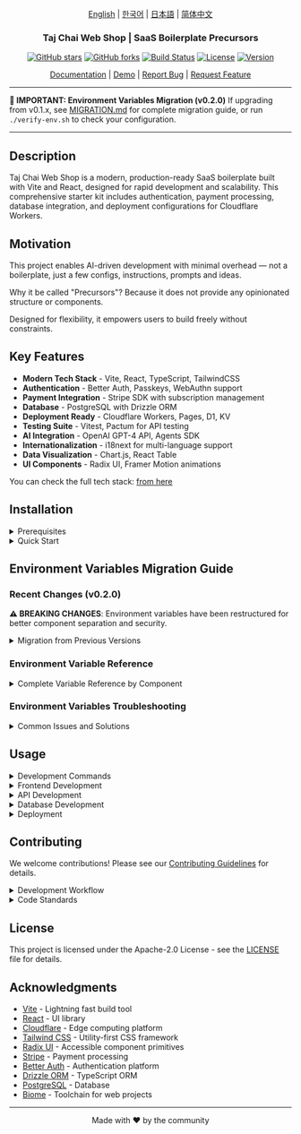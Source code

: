 <div align="center">

[English](docs/en/README.md) | [한국어](docs/ko/README.md) | [日本語](docs/ja/README.md) | [简体中文](docs/zh/README.md)

### Taj Chai Web Shop | SaaS Boilerplate Precursors

[![GitHub stars](https://img.shields.io/github/stars/morisono/chai-shop-p?style=social)](https://github.com/morisono/chai-shop-p/stargazers)
[![GitHub forks](https://img.shields.io/github/forks/morisono/chai-shop-p?style=social)](https://github.com/morisono/chai-shop-p/network/members)
[![Build Status](https://img.shields.io/github/actions/workflow/status/morisono/chai-shop-p/ci.yml?branch=main)](https://github.com/morisono/chai-shop-p/actions)
[![License](https://img.shields.io/badge/license-Apache%202.0-blue.svg)](LICENSE)
[![Version](https://img.shields.io/github/package-json/v/morisono/chai-shop-p)](package.json)

[Documentation](https://github.com/morisono/chai-shop-p/wiki) | [Demo](https://vite-saas-demo.workers.dev) | [Report Bug](https://github.com/morisono/chai-shop-p/issues) | [Request Feature](https://github.com/morisono/chai-shop-p/issues)

</div>

---

**🚨 IMPORTANT: Environment Variables Migration (v0.2.0)**
If upgrading from v0.1.x, see [MIGRATION.md](MIGRATION.md) for complete migration guide, or run `./verify-env.sh` to check your configuration.

---

## Description

Taj Chai Web Shop is a modern, production-ready SaaS boilerplate built with Vite and React, designed for rapid development and scalability. This comprehensive starter kit includes authentication, payment processing, database integration, and deployment configurations for Cloudflare Workers.

## Motivation

This project enables AI-driven development with minimal overhead — not a boilerplate, just a few configs, instructions, prompts and ideas.

Why it be called "Precursors"? Because it does not provide any opinionated structure or components.

Designed for flexibility, it empowers users to build freely without constraints.

## Key Features

- **Modern Tech Stack** - Vite, React, TypeScript, TailwindCSS
- **Authentication** - Better Auth, Passkeys, WebAuthn support
- **Payment Integration** - Stripe SDK with subscription management
- **Database** - PostgreSQL with Drizzle ORM
- **Deployment Ready** - Cloudflare Workers, Pages, D1, KV
- **Testing Suite** - Vitest, Pactum for API testing
- **AI Integration** - OpenAI GPT-4 API, Agents SDK
- **Internationalization** - i18next for multi-language support
- **Data Visualization** - Chart.js, React Table
- **UI Components** - Radix UI, Framer Motion animations

You can check the full tech stack: [from here](.idea/tech_stack.yaml)

## Installation

<details><summary>Prerequisites</summary>

- Node.js 20+ or Bun
- pnpm (recommended) or npm
- PostgreSQL database
- Cloudflare account (for deployment)

</details>

<details><summary>Quick Start</summary>

1. **Clone the repository**
   ```bash
   git clone https://github.com/morisono/chai-shop-p.git
   cd chai-shop-p
   ```

2. **Install dependencies**
   ```bash
   pnpm install
   ```

3. **Set up environment variables**

   **Frontend Configuration:**
   ```bash
   cd apps/frontend/
   cp .env.example .env.local
   ```

   **Backend Configuration:**
   ```bash
   cd apps/backend/
   cp .env.example .env.local
   ```

   **Database Configuration:**
   ```bash
   cp db/.env.example db/.env.local
   ```

   **Infrastructure Configuration:**
   ```bash
   cp infra/.env.example infra/.env.local
   ```

   Edit each `.env.local` file with your specific configuration.

4. **Configure Database Environment**

   In `db/.env.local`, set:
   ```bash
   # Database Configuration
   DATABASE_URL=postgresql://user:password@localhost:5432/auth_db

   # Development Mock Auth Users
   # Use these credentials for development testing:
   # admin@dev:temp123 (admin role)
   # user@dev:temp123 (user role)
   # manager@dev:temp123 (manager role)

   # Audit Configuration
   AUDIT_BATCH_SIZE=100
   AUDIT_FLUSH_INTERVAL=5000
   AUDIT_RETENTION_DAYS=2555
   ```

5. **Configure Infrastructure Environment**

   In `infra/.env.local`, set:
   ```bash
   # Environment Configuration
   ENVIRONMENT=development

   # Cloudflare Configuration
   CF_ACCOUNT_ID=your-cloudflare-account-id
   CF_KV_NAMESPACE=your-kv-namespace-id
   CF_API_TOKEN=your-cloudflare-api-token
   CF_R2_ACCESS_KEY_ID=your-r2-access-key
   CF_R2_SECRET_ACCESS_KEY=your-r2-secret-key
   CF_R2_BUCKET=auth-storage
   CF_WORKERS_API_TOKEN=cf-workers-api-token

   # External Logging (for production)
   CF_LOGPUSH_ENDPOINT=https://logs.example.com/cloudflare
   CF_LOGPUSH_TOKEN=your-logpush-token
   SPLUNK_ENDPOINT=https://splunk.example.com/services/collector
   SPLUNK_TOKEN=your-splunk-token

   # Monitoring and Alerts
   ALERT_WEBHOOK=https://alerts.example.com/webhook

   # Supabase Configuration
   SUPABASE_URL=supabase-url
   SUPABASE_ANON_KEY=supabase-anon-key
   SUPABASE_SERVICE_ROLE_KEY=supabase-service-role-key
   SUPABASE_FUNCTIONS_URL=https://saas-app.supabase.co/functions/v1
   ```

6. **Configure Frontend Environment**

   In `apps/frontend/.env.local`, set:
   ```bash
   # Better Auth Configuration
   VITE_BETTER_AUTH_URL=http://localhost:3001

   # Application Configuration
   VITE_APP_NAME=Your App Name
   VITE_NODE_ENV=development

   # Backend API URL
   VITE_API_URL=http://localhost:3001

   # Frontend Configuration
   VITE_FRONTEND_URL=http://localhost:5173

   # OAuth Redirect URLs (for client-side reference)
   VITE_GITHUB_REDIRECT_URL=http://localhost:3001/api/auth/callback/github
   VITE_GOOGLE_REDIRECT_URL=http://localhost:3001/api/auth/callback/google
   VITE_APPLE_REDIRECT_URL=http://localhost:3001/api/auth/callback/apple
   VITE_X-TWITTER_REDIRECT_URL=http://localhost:3001/api/auth/callback/x-twitter

   # Development Configuration
   VITE_DEV_MODE=true
   ```

7. **Configure Backend Environment**

   In `apps/backend/.env.local`, set:
   ```bash
   # Application Configuration
   APP_NAME=Your Saas Name
   NODE_ENV=development
   FRONTEND_URL=http://localhost:5173

   # Server Configuration
   PORT=3001
   HOST=0.0.0.0
   LOG_LEVEL=info
   APP_VERSION=1.0.0
   COOKIE_DOMAIN=localhost

   # Database Configuration
   DATABASE_URL=postgresql://username:password@localhost:5432/database_name

   # Better Auth Configuration
   BETTER_AUTH_SECRET=your-secret-key-here-use-openssl-rand-base64-32
   BETTER_AUTH_BASE_URL=http://localhost:3001
   BETTER_AUTH_DOMAIN=better-auth-domain

   # OAuth Providers
   GITHUB_CLIENT_ID=your-github-client-id
   GITHUB_CLIENT_SECRET=your-github-client-secret
   GOOGLE_CLIENT_ID=your-google-client-id
   GOOGLE_CLIENT_SECRET=your-google-client-secret
   X_TWITTER_CLIENT_ID=your-x-twitter-client-id
   X_TWITTER_CLIENT_SECRET=your-x-twitter-client-secret

   # Stripe Configuration (Development - Test Mode)
   STRIPE_SECRET_KEY=sk_***
   STRIPE_PUBLISHABLE_KEY=pk_***
   STRIPE_WEBHOOK_SECRET=whsec_***

   # Security Configuration
   SESSION_TIMEOUT=900
   REFRESH_TOKEN_LIFETIME=86400
   SECURITY_LEVEL=low
   DEBUG_AUTH=true
   MFA_REQUIRED=false

   # AI Configuration
   OPENAI_API_KEY=openai-api-key
   ANTHROPIC_API_KEY=anthropic-api-key
   GEMINI_API_KEY=gemini-api-key
   DEEPSEEK_API_KEY=deepseek-api-key

   # Rate Limiting Configuration
   RATE_LIMIT_GLOBAL_MAX=100
   RATE_LIMIT_GLOBAL_WINDOW=60
   RATE_LIMIT_SIGNIN_MAX=5
   RATE_LIMIT_SIGNUP_MAX=3
   ```

8. **Run database migrations**
   ```bash
   pnpm db:generate
   pnpm db:migrate
   pnpm db:seed
   ```

9. **Start development server**
   ```bash
   pnpm dev
   ```

The application will be available at `http://localhost:5173`

</details>

## Environment Variables Migration Guide

### Recent Changes (v0.2.0)

**⚠️ BREAKING CHANGES**: Environment variables have been restructured for better component separation and security.

<details><summary>Migration from Previous Versions</summary>

**Old Structure (Deprecated - v0.1.x):**
```bash
# All variables in single .env file
DATABASE_URL=...
CF_ACCOUNT_ID=...
GOOGLE_CLIENT_ID=...
BETTER_AUTH_SECRET=...
# ... all other variables mixed together
```

**New Structure (Current - v0.2.0+):**

**Frontend Environment (`apps/frontend/.env.local`):**
```bash
# Better Auth Configuration
VITE_BETTER_AUTH_URL=http://localhost:3001

# Application Configuration
VITE_APP_NAME=Your App Name
VITE_NODE_ENV=development

# Backend API URL
VITE_API_URL=http://localhost:3001
VITE_FRONTEND_URL=http://localhost:5173

# OAuth Redirect URLs (for client-side reference)
VITE_GITHUB_REDIRECT_URL=http://localhost:3001/api/auth/callback/github
VITE_GOOGLE_REDIRECT_URL=http://localhost:3001/api/auth/callback/google
VITE_APPLE_REDIRECT_URL=http://localhost:3001/api/auth/callback/apple
VITE_X-TWITTER_REDIRECT_URL=http://localhost:3001/api/auth/callback/x-twitter

# Development Configuration
VITE_DEV_MODE=true
```

**Backend Environment (`apps/backend/.env.local`):**
```bash
# Application Configuration
APP_NAME=Your Saas Name
NODE_ENV=development
FRONTEND_URL=http://localhost:5173

# Server Configuration
PORT=3001
HOST=0.0.0.0
LOG_LEVEL=info
APP_VERSION=1.0.0
COOKIE_DOMAIN=localhost

# Database Configuration
DATABASE_URL=postgresql://username:password@localhost:5432/database_name

# Better Auth Configuration
BETTER_AUTH_SECRET=your-secret-key-here-use-openssl-rand-base64-32
BETTER_AUTH_BASE_URL=http://localhost:3001
BETTER_AUTH_DOMAIN=better-auth-domain

# OAuth Providers
GITHUB_CLIENT_ID=your-github-client-id
GITHUB_CLIENT_SECRET=your-github-client-secret
GOOGLE_CLIENT_ID=your-google-client-id
GOOGLE_CLIENT_SECRET=your-google-client-secret
X_TWITTER_CLIENT_ID=your-x-twitter-client-id
X_TWITTER_CLIENT_SECRET=your-x-twitter-client-secret

# Stripe Configuration (Development - Test Mode)
STRIPE_SECRET_KEY=sk_***
STRIPE_PUBLISHABLE_KEY=pk_***
STRIPE_WEBHOOK_SECRET=whsec_***

# Security Configuration
SESSION_TIMEOUT=900
REFRESH_TOKEN_LIFETIME=86400
SECURITY_LEVEL=low
DEBUG_AUTH=true
MFA_REQUIRED=false

# AI Configuration
OPENAI_API_KEY=openai-api-key
ANTHROPIC_API_KEY=anthropic-api-key
GEMINI_API_KEY=gemini-api-key
DEEPSEEK_API_KEY=deepseek-api-key

# Rate Limiting Configuration
RATE_LIMIT_GLOBAL_MAX=100
RATE_LIMIT_GLOBAL_WINDOW=60
RATE_LIMIT_SIGNIN_MAX=5
RATE_LIMIT_SIGNUP_MAX=3
```

**Database Environment (`db/.env.local`):**
```bash
# Database Configuration
DATABASE_URL=postgresql://user:password@localhost:5432/auth_db

# Development Mock Auth Users
# Use these credentials for development testing:
# admin@dev:temp123 (admin role)
# user@dev:temp123 (user role)
# manager@dev:temp123 (manager role)

# Audit Configuration
AUDIT_BATCH_SIZE=100
AUDIT_FLUSH_INTERVAL=5000
AUDIT_RETENTION_DAYS=2555
```

**Infrastructure Environment (`infra/.env.local`):**
```bash
# Environment Configuration
ENVIRONMENT=development

# Cloudflare Configuration
CF_ACCOUNT_ID=your-cloudflare-account-id
CF_KV_NAMESPACE=your-kv-namespace-id
CF_API_TOKEN=your-cloudflare-api-token
CF_R2_ACCESS_KEY_ID=your-r2-access-key
CF_R2_SECRET_ACCESS_KEY=your-r2-secret-key
CF_R2_BUCKET=auth-storage
CF_WORKERS_API_TOKEN=cf-workers-api-token

# External Logging (for production)
CF_LOGPUSH_ENDPOINT=https://logs.example.com/cloudflare
CF_LOGPUSH_TOKEN=your-logpush-token
SPLUNK_ENDPOINT=https://splunk.example.com/services/collector
SPLUNK_TOKEN=your-splunk-token

# Monitoring and Alerts
ALERT_WEBHOOK=https://alerts.example.com/webhook

# Supabase Configuration
SUPABASE_URL=supabase-url
SUPABASE_ANON_KEY=supabase-anon-key
SUPABASE_SERVICE_ROLE_KEY=supabase-service-role-key
SUPABASE_FUNCTIONS_URL=https://saas-app.supabase.co/functions/v1
```

**Migration Steps:**

1. **Backup existing configuration:**
   ```bash
   # Backup old configuration
   cp .env .env.backup.v0.1.x
   cp .env.local .env.local.backup.v0.1.x
   ```

2. **Create new directory-specific structure:**
   ```bash
   # Frontend configuration
   cd apps/frontend/
   cp .env.example .env.local

   # Backend configuration
   cd ../backend/
   cp .env.example .env.local

   # Database configuration
   cd ../../db/
   cp .env.example .env.local

   # Infrastructure configuration
   cd ../infra/
   cp .env.example .env.local
   cd ..
   ```

3. **Migrate variables to appropriate files:**
   - **Frontend variables**: Move `VITE_*` variables to `apps/frontend/.env.local`
   - **Backend variables**: Move auth, server, and API variables to `apps/backend/.env.local`
   - **Database variables**: Move `DATABASE_URL` and audit configs to `db/.env.local`
   - **Infrastructure variables**: Move Cloudflare and Supabase variables to `infra/.env.local`

4. **Update scripts and configuration references:**
   - Database scripts now read from `db/.env.local`
   - Infrastructure scripts read from `infra/.env.local`
   - Frontend build processes read from `apps/frontend/.env.local`
   - Backend application reads from `apps/backend/.env.local`

5. **Verify configuration loading:**
   ```bash
   # Test frontend configuration
   cd apps/frontend && pnpm dev:client

   # Test backend configuration
   cd apps/backend && pnpm dev:server

   # Test database connection
   pnpm db:studio
   ```

**⚠️ Deprecated Variables (Remove from v0.1.x configurations):**

The following variables from v0.1.x are now deprecated and should be removed:
- `BETTER_AUTH_AUDIENCE` (replaced with `BETTER_AUTH_DOMAIN`)
- `SESSION_SECRET` (renamed to `BETTER_AUTH_SESSION_SECRET`)
- `PUBLIC_STRIPE_*` (renamed to remove `PUBLIC_` prefix)
- Root-level `DATABASE_URL` (moved to `db/.env.local`)

**Backward Compatibility:**

If you need to maintain compatibility with v0.1.x deployments during migration:

1. Keep old variables in deployment configurations temporarily
2. Use environment-specific overrides in CI/CD pipelines
3. Test thoroughly in staging before removing deprecated variables
4. Update deployment scripts to reference new file locations

**Environment-Specific Considerations:**

- **Development**: Use `.env.local` files (git-ignored)
- **Staging**: Set variables in CI/CD pipeline or hosting platform
- **Production**: Use secure secret management (Cloudflare secrets, etc.)

</details>

### Environment Variable Reference

<details><summary>Complete Variable Reference by Component</summary>

**Frontend Variables (`apps/frontend/.env.local`):**
| Variable | Description | Default | Required |
|----------|-------------|---------|----------|
| `VITE_BETTER_AUTH_URL` | Backend auth service URL | `http://localhost:3001` | ✅ |
| `VITE_APP_NAME` | Application display name | `Your App Name` | ❌ |
| `VITE_NODE_ENV` | Environment mode | `development` | ❌ |
| `VITE_API_URL` | Backend API base URL | `http://localhost:3001` | ✅ |
| `VITE_FRONTEND_URL` | Frontend base URL | `http://localhost:5173` | ✅ |
| `VITE_DEV_MODE` | Development mode flag | `true` | ❌ |

**Backend Variables (`apps/backend/.env.local`):**
| Variable | Description | Default | Required |
|----------|-------------|---------|----------|
| `APP_NAME` | Application name | `Your Saas Name` | ❌ |
| `NODE_ENV` | Node.js environment | `development` | ✅ |
| `PORT` | Server port | `3001` | ❌ |
| `HOST` | Server host | `0.0.0.0` | ❌ |
| `DATABASE_URL` | PostgreSQL connection string | - | ✅ |
| `BETTER_AUTH_SECRET` | Auth encryption secret | - | ✅ |
| `STRIPE_SECRET_KEY` | Stripe secret key | - | ✅ (for payments) |
| `GITHUB_CLIENT_ID` | GitHub OAuth client ID | - | ❌ |
| `GOOGLE_CLIENT_ID` | Google OAuth client ID | - | ❌ |
| `OPENAI_API_KEY` | OpenAI API key | - | ❌ |

**Database Variables (`db/.env.local`):**
| Variable | Description | Default | Required |
|----------|-------------|---------|----------|
| `DATABASE_URL` | PostgreSQL connection string | - | ✅ |
| `AUDIT_BATCH_SIZE` | Audit log batch size | `100` | ❌ |
| `AUDIT_FLUSH_INTERVAL` | Audit flush interval (ms) | `5000` | ❌ |
| `AUDIT_RETENTION_DAYS` | Audit retention period | `2555` | ❌ |

**Infrastructure Variables (`infra/.env.local`):**
| Variable | Description | Default | Required |
|----------|-------------|---------|----------|
| `ENVIRONMENT` | Deployment environment | `development` | ✅ |
| `CF_ACCOUNT_ID` | Cloudflare account ID | - | ✅ (for CF deploy) |
| `CF_API_TOKEN` | Cloudflare API token | - | ✅ (for CF deploy) |
| `SUPABASE_URL` | Supabase project URL | - | ❌ |
| `SUPABASE_ANON_KEY` | Supabase anonymous key | - | ❌ |

</details>

### Environment Variables Troubleshooting

<details><summary>Common Issues and Solutions</summary>

**Issue: `Environment variable not found` errors**
```bash
# Solution: Verify all .env.local files exist
ls -la apps/frontend/.env.local
ls -la apps/backend/.env.local
ls -la db/.env.local
ls -la infra/.env.local
```

**Issue: Database connection fails**
```bash
# Solution: Verify DATABASE_URL in both backend and db configs
# Check apps/backend/.env.local and db/.env.local have matching URLs
grep DATABASE_URL apps/backend/.env.local
grep DATABASE_URL db/.env.local
```

**Issue: Frontend can't connect to backend**
```bash
# Solution: Verify API URLs match between frontend and backend
grep VITE_API_URL apps/frontend/.env.local
grep PORT apps/backend/.env.local
# Ensure VITE_API_URL points to http://localhost:{PORT}
```

**Issue: OAuth authentication fails**
```bash
# Solution: Check OAuth provider configuration
grep -E "(GITHUB|GOOGLE|TWITTER|APPLE)_CLIENT" apps/backend/.env.local
# Verify redirect URLs match in OAuth provider settings
```

**Issue: Stripe payments don't work**
```bash
# Solution: Verify Stripe configuration
grep STRIPE_ apps/backend/.env.local
# Ensure using test keys (sk_test_...) for development
```

**Issue: `pnpm dev` fails to start**
```bash
# Solution: Check for missing required variables
pnpm check:env  # If available, or manually verify required vars

# Check logs for specific missing variables
pnpm dev 2>&1 | grep -i "env\|variable\|config"
```

**Issue: Changes not reflected after updating .env files**
```bash
# Solution: Restart development servers
pnpm dev:stop  # Stop all services
pnpm dev       # Restart with new environment
```

**Verification Script:**
Create this script to verify your environment setup:
```bash
#!/bin/bash
# verify-env.sh

echo "🔍 Verifying environment configuration..."

# Check required files exist
FILES=(
  "apps/frontend/.env.local"
  "apps/backend/.env.local"
  "db/.env.local"
  "infra/.env.local"
)

for file in "${FILES[@]}"; do
  if [[ -f "$file" ]]; then
    echo "✅ $file exists"
  else
    echo "❌ $file missing"
  fi
done

# Check for required variables
echo -e "\n📋 Checking required variables..."

# Frontend required vars
if grep -q "VITE_API_URL" apps/frontend/.env.local; then
  echo "✅ Frontend: VITE_API_URL configured"
else
  echo "❌ Frontend: VITE_API_URL missing"
fi

# Backend required vars
if grep -q "DATABASE_URL" apps/backend/.env.local; then
  echo "✅ Backend: DATABASE_URL configured"
else
  echo "❌ Backend: DATABASE_URL missing"
fi

if grep -q "BETTER_AUTH_SECRET" apps/backend/.env.local; then
  echo "✅ Backend: BETTER_AUTH_SECRET configured"
else
  echo "❌ Backend: BETTER_AUTH_SECRET missing"
fi

# Database required vars
if grep -q "DATABASE_URL" db/.env.local; then
  echo "✅ Database: DATABASE_URL configured"
else
  echo "❌ Database: DATABASE_URL missing"
fi

echo -e "\n🚀 Run 'pnpm dev' to start development servers"
```

Run with: `chmod +x verify-env.sh && ./verify-env.sh`

</details>

## Usage

<details><summary>Development Commands</summary>

```bash
# Start development server (both client and server)
pnpm dev

# Start individual services
pnpm dev:client    # Frontend only
pnpm dev:server    # Backend only

# Build for production
pnpm build

# Build individual components
pnpm build:client    # Frontend
pnpm build:server    # Backend
pnpm build:drizzle   # Database
pnpm build:zod       # Validation schemas

# Run tests
pnpm test

# Run linting and formatting
pnpm lint
pnpm lint:fix
pnpm format
pnpm format:check

# Type checking and dependency analysis
pnpm check-types
pnpm check:unused
pnpm check:deps
pnpm check:all

# Database operations
pnpm db:generate    # Generate migrations
pnpm db:migrate     # Run migrations
pnpm db:push        # Push schema changes
pnpm db:seed        # Seed database
pnpm db:studio      # Open Drizzle Studio

# Storybook development
pnpm storybook
pnpm storybook:build
```

</details>

<details><summary>Frontend Development</summary>

The frontend is built with Vite and React, providing:

```tsx
// Example component with authentication
import { useAuth } from '@/hooks/useAuth'
import { Button } from '@/components/ui/button'

export function Dashboard() {
  const { user, logout } = useAuth()

  return (
    <div>
      <h1>Welcome, {user?.name}</h1>
      <Button onClick={logout}>Logout</Button>
    </div>
  )
}
```

**Development Server:**
```bash
pnpm dev:client
# Runs on http://localhost:5173
```

</details>

<details><summary>API Development</summary>

The API is built with Cloudflare Workers:

```typescript
// Example API handler
import { createHandler } from '@/utils/handler'

export const getUserProfile = createHandler(async (request, env) => {
  const userId = await validateAuth(request)
  const user = await db.query.users.findFirst({
    where: eq(users.id, userId)
  })
  return Response.json(user)
})
```

**Development Server:**
```bash
pnpm dev:server
# Runs on http://localhost:3001
```

</details>

<details><summary>Database Development</summary>

Database operations using Drizzle ORM:

```typescript
// Example database query
import { db } from '@/db'
import { users } from '@/db/orm/users'

// Create user
const newUser = await db.insert(users).values({
  email: 'user@example.com',
  name: 'John Doe'
}).returning()

// Query users
const allUsers = await db.select().from(users)
```

**Database Commands:**
```bash
# Generate new migration
pnpm db:generate

# Apply migrations
pnpm db:migrate

# Open database studio
pnpm db:studio
```

</details>

<details><summary>Deployment</summary>

Deploy to Cloudflare:

```bash
# Deploy everything
pnpm deploy

# Deploy individual components
pnpm deploy:api        # Backend API
pnpm deploy:frontend   # Frontend app

# Environment-specific deployments
NODE_ENV=production pnpm deploy
NODE_ENV=staging pnpm deploy
```

**Environment Configuration for Deployment:**

Ensure your production environment variables are set in:
- Cloudflare Workers dashboard for API
- Cloudflare Pages dashboard for frontend
- Database provider for database connections

</details>

## Contributing

We welcome contributions! Please see our [Contributing Guidelines](CONTRIBUTING.md) for details.

<details><summary>Development Workflow</summary>

1. **Fork/Clone the repository:**
   ```bash
   git clone https://github.com/morisono/chai-shop-p.git
   cd chai-shop-p
   ```

2. **Create worktree (recommended):**
   ```bash
   git worktree add -b feature/123 .worktrees/feature/123 origin/main
   ```

3. **Set up environment:**
   ```bash
   cd .worktrees/feature/123
   pnpm install

   # Set up all environment files
   cp apps/frontend/.env.example apps/frontend/.env.local
   cp apps/backend/.env.example apps/backend/.env.local
   cp db/.env.example db/.env.local
   cp infra/.env.example infra/.env.local
   ```

4. **Make changes following our coding standards:**
   ```bash
   $EDITOR .worktrees/feature/123
   ```

5. **Run tests and linting:**
   ```bash
   pnpm test
   pnpm lint
   pnpm check:all
   ```

6. **Commit and push:**
   ```bash
   git commit -m 'feat: add amazing feature'
   git push origin feature/123
   ```

7. **Open Pull Request:**
   ```bash
   gh pr create
   ```

**Common Development Tasks:**

```bash
# New Feature: create worktree, code, test, push
git worktree add -b feature/new-auth .worktrees/feature/new-auth origin/main

# Code Review: rebase onto main, run linters, open PR
git rebase origin/main
pnpm lint:fix
gh pr create

# Major Update: branch from release, update version, merge back to main
git checkout -b release/v1.1.0
npm version minor
git merge main
```

For more details, see our [Git Flow Rules](.github/instructions/git-flow-rules.instructions.md).

</details>

<details><summary>Code Standards</summary>

- **TypeScript** for type safety
- **Biome** for linting and formatting
- **Conventional Commits** for commit messages
- **Component Testing** with Vitest
- **End-to-End Testing** with Playwright

**Code Quality Checks:**
```bash
pnpm check:all          # Run all checks
pnpm check-types        # TypeScript type checking
pnpm check:unused       # Find unused code
pnpm check:deps         # Check circular dependencies
```

For more details, see our [Project Rules](.github/prompts/essential/project_rules.yaml).

</details>

## License

This project is licensed under the Apache-2.0 License - see the [LICENSE](LICENSE) file for details.

## Acknowledgments

- [Vite](https://vitejs.dev/) - Lightning fast build tool
- [React](https://reactjs.org/) - UI library
- [Cloudflare](https://cloudflare.com/) - Edge computing platform
- [Tailwind CSS](https://tailwindcss.com/) - Utility-first CSS framework
- [Radix UI](https://radix-ui.com/) - Accessible component primitives
- [Stripe](https://stripe.com/) - Payment processing
- [Better Auth](https://better-auth.com/) - Authentication platform
- [Drizzle ORM](https://orm.drizzle.team/) - TypeScript ORM
- [PostgreSQL](https://postgresql.org/) - Database
- [Biome](https://biomejs.dev/) - Toolchain for web projects

---

<div align="center">
Made with ❤️ by the community
</div>
